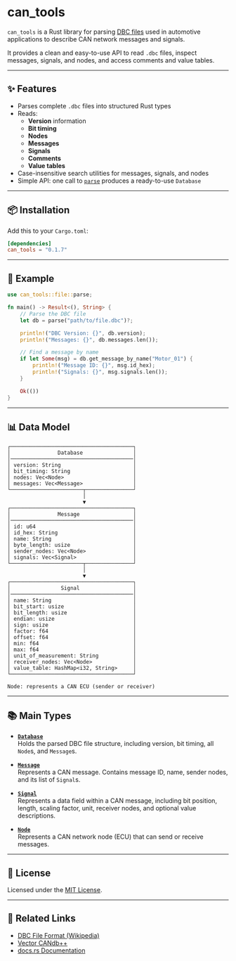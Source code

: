 # can_tools

`can_tools` is a Rust library for parsing [DBC files](https://en.wikipedia.org/wiki/DBC_(file_format))
used in automotive applications to describe CAN network messages and signals.

It provides a clean and easy-to-use API to read `.dbc` files, inspect messages, signals, and nodes,
and access comments and value tables.

---

## ✨ Features

- Parses complete `.dbc` files into structured Rust types
- Reads:
  - **Version** information
  - **Bit timing**
  - **Nodes**
  - **Messages**
  - **Signals**
  - **Comments**
  - **Value tables**
- Case-insensitive search utilities for messages, signals, and nodes
- Simple API: one call to [`parse`](src/file/dbc.rs) produces a ready-to-use `Database`

---

## 📦 Installation

Add this to your `Cargo.toml`:

```toml
[dependencies]
can_tools = "0.1.7"
```

---

## 🚀 Example

```rust
use can_tools::file::parse;

fn main() -> Result<(), String> {
    // Parse the DBC file
    let db = parse("path/to/file.dbc")?;

    println!("DBC Version: {}", db.version);
    println!("Messages: {}", db.messages.len());

    // Find a message by name
    if let Some(msg) = db.get_message_by_name("Motor_01") {
        println!("Message ID: {}", msg.id_hex);
        println!("Signals: {}", msg.signals.len());
    }

    Ok(())
}
```

---

## 📊 Data Model

```text
┌───────────────────────────────────────┐
│               Database                │
│───────────────────────────────────────│
│ version: String                       │
│ bit_timing: String                    │
│ nodes: Vec<Node>                      │
│ messages: Vec<Message>                │
└───────────────────────┬───────────────┘
                        │
                        ▼
┌───────────────────────────────────────┐
│               Message                 │
│───────────────────────────────────────│
│ id: u64                               │
│ id_hex: String                        │
│ name: String                          │
│ byte_length: usize                    │
│ sender_nodes: Vec<Node>               │
│ signals: Vec<Signal>                  │
└───────────────────────┬───────────────┘
                        │
                        ▼
┌───────────────────────────────────────┐
│                Signal                 │
│───────────────────────────────────────│
│ name: String                          │
│ bit_start: usize                      │
│ bit_length: usize                     │
│ endian: usize                         │
│ sign: usize                           │
│ factor: f64                           │
│ offset: f64                           │
│ min: f64                              │
│ max: f64                              │
│ unit_of_measurement: String           │
│ receiver_nodes: Vec<Node>             │
│ value_table: HashMap<i32, String>     │
└───────────────────────────────────────┘

Node: represents a CAN ECU (sender or receiver)
```

---

## 📚 Main Types

- **[`Database`](src/models/database.rs)**  
  Holds the parsed DBC file structure, including version, bit timing, all `Node`s, and `Message`s.

- **[`Message`](src/models/message.rs)**  
  Represents a CAN message. Contains message ID, name, sender nodes, and its list of `Signal`s.

- **[`Signal`](src/models/signal.rs)**  
  Represents a data field within a CAN message, including bit position, length, scaling factor, unit,
  receiver nodes, and optional value descriptions.

- **[`Node`](src/models/node.rs)**  
  Represents a CAN network node (ECU) that can send or receive messages.

---

## 📜 License

Licensed under the [MIT License](LICENSE).

---

## 🔗 Related Links

- [DBC File Format (Wikipedia)](https://en.wikipedia.org/wiki/DBC_(file_format))
- [Vector CANdb++](https://vector.com)
- [docs.rs Documentation](https://docs.rs/can_tools)
